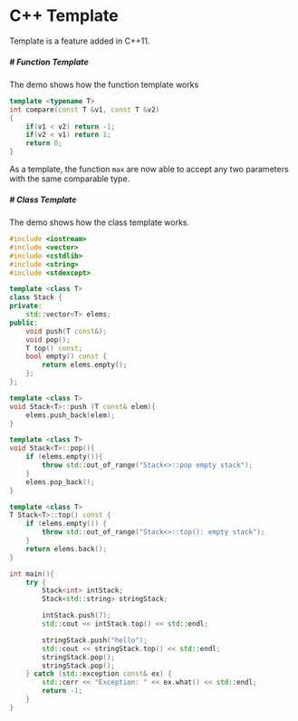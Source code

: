 # C++ Template

Template is a feature added in C++11.

##### # Function Template

The demo shows how the function template works

```c++
template <typename T>
int compare(const T &v1, const T &v2)
{
    if(v1 < v2) return -1;
    if(v2 < v1) return 1;
    return 0;
}
```

As a template, the function `max` are now able to accept any two parameters with the same comparable type.



##### # Class Template

The demo shows how the class template works.

```c++
#include <iostream>
#include <vector>
#include <cstdlib>
#include <string>
#include <stdexcept>

template <class T>
class Stack {
private:
    std::vector<T> elems;
public:
    void push(T const&);
    void pop();
    T top() const;
    bool empty() const {
        return elems.empty();
    };
};

template <class T>
void Stack<T>::push (T const& elem){
    elems.push_back(elem);
}

template <class T>
void Stack<T>::pop(){
    if (elems.empty()){
        throw std::out_of_range("Stack<>::pop empty stack");
    }
    elems.pop_back();
}

template <class T>
T Stack<T>::top() const {
    if (elems.empty()) {
        throw std::out_of_range("Stack<>::top(): empty stack");
    }
    return elems.back();
}

int main(){
    try {
        Stack<int> intStack;
        Stack<std::string> stringStack;

        intStack.push(7);
        std::cout << intStack.top() << std::endl;

        stringStack.push("hello");
        std::cout << stringStack.top() << std::endl;
        stringStack.pop();
        stringStack.pop();
    } catch (std::exception const& ex) {
        std::cerr << "Exception: " << ex.what() << std::endl;
        return -1;
    }
}
```

